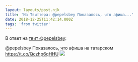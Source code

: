 ```yaml
---
layout: layouts/post.njk
title: 'Из Твиттера: @pepelsbey Показалось, что афиша...'
date: 2018-12-25T11:42:14.000Z
tags: 'from twitter'
---
```

В ответ на [твит @pepelsbey](https://twitter.com/_/status/1077522460705255429):

@pepelsbey Показалось, что афиша на татарском https://t.co/Qczhp6qHHU
  <img src="https://pbs.twimg.com/media/DvQnxfpX0AIWoxK.jpg" />
